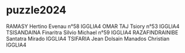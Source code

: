 # puzzle2024

RAMASY Hertino Evenau   n°58  IGGLIA4
OMAR TAJ Tsiory   n°53 IGGLIA4
TSISANDAINA Finaritra Silvio Michael  n°59  IGGLIA4
RAZAFINDRAINIBE Santatra Mirado  IGGLIA4
TSIFARIA Jean Dolsain Manados Christian  IGGLIA4